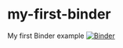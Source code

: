 # my-first-binder
My first Binder example
[![Binder](https://mybinder.org/badge_logo.svg)](https://mybinder.org/v2/gh/sweiblinger/my-first-binder/find/main/HEAD)

